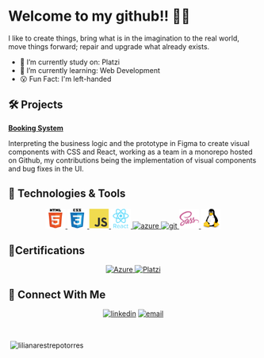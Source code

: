 # Welcome to my github!! 💁‍♂️

I like to create things, bring what is in the imagination to the real world, move things forward; repair and upgrade what already exists.

- 🔭 I’m currently study on: Platzi
- 🌱 I’m currently learning: Web Development
- 😮 Fun Fact: I'm left-handed
   
## 🛠 Projects
**<a href="https://github.com/Platzi-Master-C9/booking-ui">Booking System</a>**
<p>Interpreting the business logic and the prototype in Figma to create visual components with CSS and React, working as a team in a monorepo hosted on Github, my contributions being the implementation of visual components and bug fixes in the UI. </p>

## 🔧 Technologies & Tools
<p align="center">
<a href="https://www.w3.org/html/" target="_blank" rel="noreferrer"> <img src="https://raw.githubusercontent.com/devicons/devicon/master/icons/html5/html5-original-wordmark.svg" alt="html5" width="40" height="40"/> </a>
<a href="https://www.w3schools.com/css/" target="_blank" rel="noreferrer"> <img src="https://raw.githubusercontent.com/devicons/devicon/master/icons/css3/css3-original-wordmark.svg" alt="css3" width="40" height="40"/> </a>
<a href="https://developer.mozilla.org/en-US/docs/Web/JavaScript" target="_blank" rel="noreferrer"> <img src="https://raw.githubusercontent.com/devicons/devicon/master/icons/javascript/javascript-original.svg" alt="javascript" width="40" height="40"/> </a>
<a href="https://reactjs.org/" target="_blank" rel="noreferrer"> <img src="https://raw.githubusercontent.com/devicons/devicon/master/icons/react/react-original-wordmark.svg" alt="react" width="40" height="40"/> </a>
<a href="https://azure.microsoft.com/" target="_blank" rel="noreferrer"> <img src="https://upload.wikimedia.org/wikipedia/commons/thumb/f/fa/Microsoft_Azure.svg/1200px-Microsoft_Azure.svg.png" alt="azure" width="40" height="40"/> </a>
<a href="https://git-scm.com/" target="_blank" rel="noreferrer"> <img src="https://www.vectorlogo.zone/logos/git-scm/git-scm-icon.svg" alt="git" width="40" height="40"/> </a>
<a href="https://sass-lang.com" target="_blank" rel="noreferrer"> <img src="https://raw.githubusercontent.com/devicons/devicon/master/icons/sass/sass-original.svg" alt="sass" width="40" height="40"/> </a>
<a href="https://www.linux.org/" target="_blank" rel="noreferrer"> <img src="https://raw.githubusercontent.com/devicons/devicon/master/icons/linux/linux-original.svg" alt="linux" width="40" height="40"/> </a>
</p>

## 📃Certifications
<p align='center'>
   <a href="https://www.credly.com/badges/32a23353-ded9-4a06-b82e-496c5102810b"> 
      <img src="https://docs.microsoft.com/es-es/media/learn/certification/badges/microsoft-certified-fundamentals-badge.svg" alt="Azure" width="50"> 
   </a>

   <a href="https://platzi.com/p/Angel_Vazquez/"> 
       <img src="https://static.platzi.com/static/images/footer/logo.png"alt="Platzi" width="100">   
   </a>
</p>

## 👥 Connect With Me
<p align='center'>
   <a href="www.linkedin.com/in/aagv/" target="blank"><img src="https://raw.githubusercontent.com/rahuldkjain/github-profile-readme-generator/master/src/images/icons/Social/linked-in-alt.svg" alt="linkedin" height="30" width="40" /></a>
   <a href="mailto:anxelilk@gmail.com?Subject=Portafolio "><img src="https://upload.wikimedia.org/wikipedia/commons/7/7e/Gmail_icon_%282020%29.svg" alt="email" height="30" width="40"></a>
</p>
<br />
<p>&nbsp;<img align="center" src="https://github-readme-stats.vercel.app/api?username=701i&show_icons=true&locale=en" alt="lilianarestrepotorres" /></p>
